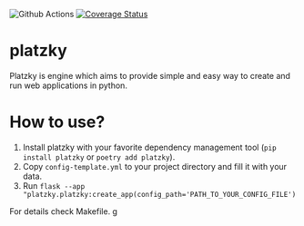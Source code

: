![Github Actions](https://github.com/platzky/platzky/actions/workflows/tests.yml/badge.svg?event=push&branch=main)
[![Coverage Status](https://coveralls.io/repos/github/platzky/platzky/badge.svg?branch=main)](https://coveralls.io/github/platzky/platzky?branch=main)

# platzky

Platzky is engine which aims to provide simple and easy way to create and run web applications in python.

# How to use?

1. Install platzky with your favorite dependency management tool (`pip install platzky` or `poetry add platzky`).
2. Copy `config-template.yml` to your project directory and fill it with your data.
3. Run `flask --app "platzky.platzky:create_app(config_path='PATH_TO_YOUR_CONFIG_FILE')`

For details check Makefile.
g
